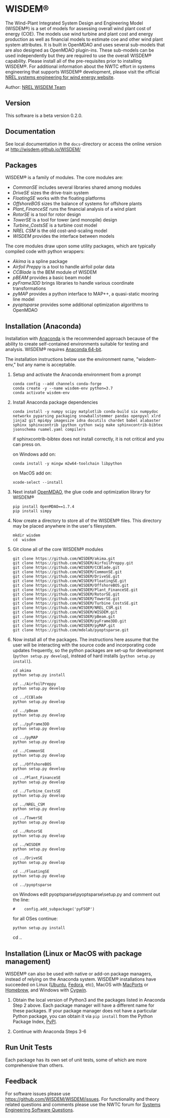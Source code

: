 # WISDEM&reg;

The Wind-Plant Integrated System Design and Engineering Model (WISDEM&reg;) is a set of models for assessing overall wind plant cost of energy (COE).  The models use wind turbine and plant cost and energy production as well as financial models to estimate coe and other wind plant system attributes.  It is built in OpenMDAO and uses several sub-models that are also designed as OpenMDAO plugin-ins.  These sub-models can be used independently but they are required to use the overall WISDEM&reg; capability.  Please install all of the pre-requisites prior to installing WISDEM&reg;.  For additional information about the NWTC effort in systems engineering that supports WISDEM&reg; development, please visit the official [NREL systems engineering for wind energy website](https://www.nrel.gov/wind/systems-engineering.html).

Author: [NREL WISDEM Team](mailto:systems.engineering@nrel.gov) 

## Version

This software is a beta version 0.2.0.

## Documentation

See local documentation in the `docs`-directory or access the online version at <http://wisdem.github.io/WISDEM/>

## Packages

WISDEM&reg; is a family of modules.  The core modules are:

* _CommonSE_ includes several libraries shared among modules
* _DriveSE_ sizes the drive-train system
* _FloatingSE_ works with the floating platforms
* _OffshoreBOS_ sizes the balance of systems for offshore plants
* _Plant_FinanceSE_ runs the financial analysis of a wind plant
* _RotorSE_ is a tool for rotor design
* _TowerSE_ is a tool for tower (and monopile) design
* _Turbine_CostsSE_ is a turbine cost model
* _NREL CSM_ is the old cost-and-scaling model
* _WISDEM_ provides the interface between models

The core modules draw upon some utility packages, which are typically compiled code with python wrappers:

* _Akima_ is a spline package
* _Airfoil Preppy_ is a tool to handle airfoil polar data
* _CCBlade_ is the BEM module of WISDEM
* _pBEAM_ provides a basic beam model
* _pyFrame3DD_ brings libraries to handle various coordinate transformations
* _pyMAP_ provides a python interface to MAP++, a quasi-static mooring line model
* _pyoptsparse_ provides some additional optimization algorithms to OpenMDAO


## Installation (Anaconda)

Installation with [Anaconda](https://www.anaconda.com) is the recommended approach because of the ability to create self-contained environments suitable for testing and analysis.  WISDEM&reg; requires [Anaconda 64-bit](https://www.anaconda.com/distribution/).

The installation instructions below use the environment name, "wisdem-env," but any name is acceptable.

1.  Setup and activate the Anaconda environment from a prompt

        conda config --add channels conda-forge
        conda create -y --name wisdem-env python=3.7
        conda activate wisdem-env


2.  Install Anaconda package dependencies

        conda install -y numpy scipy matplotlib conda-build six numpydoc networkx pyparsing packaging snowballstemmer pandas openpyxl xlrd jinja2 git mpi4py imagesize idna docutils chardet babel alabaster sphinx sphinxcontrib ipython cython swig make sphinxcontrib-bibtex jsonschema ruamel.yaml compilers

    if sphinxcontrib-bibtex does not install correctly, it is not critical and you can press on.
    
    on Windows add on:
    
        conda install -y mingw m2w64-toolchain libpython

    on MacOS add on:
    
        xcode-select --install


3.  Next install [OpenMDAO](http://openmdao.org), the glue code and optimization library for WISDEM&reg;

        pip install OpenMDAO==1.7.4
        pip install simpy

4.  Now create a directory to store all of the WISDEM&reg; files.  This directory may be placed anywhere in the user's filesystem.

        mkdir wisdem
        cd  wisdem

5.  Git clone all of the core WISDEM&reg; modules

        git clone https://github.com/WISDEM/akima.git
        git clone https://github.com/WISDEM/AirfoilPreppy.git
        git clone https://github.com/WISDEM/CCBlade.git
        git clone https://github.com/WISDEM/CommonSE.git
        git clone https://github.com/WISDEM/DriveSE.git
        git clone https://github.com/WISDEM/FloatingSE.git
        git clone https://github.com/WISDEM/OffshoreBOS.git
        git clone https://github.com/WISDEM/Plant_FinanceSE.git
        git clone https://github.com/WISDEM/RotorSE.git
        git clone https://github.com/WISDEM/TowerSE.git
        git clone https://github.com/WISDEM/Turbine_CostsSE.git
        git clone https://github.com/WISDEM/NREL_CSM.git
        git clone https://github.com/WISDEM/WISDEM.git
        git clone https://github.com/WISDEM/pBeam.git
        git clone https://github.com/WISDEM/pyFrame3DD.git
        git clone https://github.com/WISDEM/pyMAP.git
        git clone https://github.com/mdolab/pyoptsparse.git

6.  Now install all of the packages.  The instructions here assume that the user will be interacting with the source code and incorporating code updates frequently, so the python packages are set-up for development (`python setup.py develop`), instead of hard installs (`python setup.py install`).

        cd akima
        python setup.py install 

        cd ../AirfoilPreppy
        python setup.py develop 

        cd ../CCBlade
        python setup.py develop 

        cd ../pBeam
        python setup.py develop 

        cd ../pyFrame3DD
        python setup.py develop 

        cd ../pyMAP
        python setup.py develop 

        cd ../CommonSE
        python setup.py develop 

        cd ../OffshoreBOS
        python setup.py develop 

        cd ../Plant_FinanceSE
        python setup.py develop 

        cd ../Turbine_CostsSE
        python setup.py develop 

        cd ../NREL_CSM
        python setup.py develop 

        cd ../TowerSE
        python setup.py develop 

        cd ../RotorSE
        python setup.py develop 

        cd ../WISDEM
        python setup.py develop 

        cd ../DriveSE
        python setup.py develop 

        cd ../FloatingSE
        python setup.py develop 

        cd ../pyoptsparse
	
    on Windows edit pyoptsparse\pyoptsparse\setup.py and comment out the line:
    
        #    config.add_subpackage('pyFSQP')

    for all OSes continue:
	
        python setup.py install
	cd ..



## Installation (Linux or MacOS with package management)

WISDEM&reg; can also be used with native or add-on package managers, instead of relying on the Anaconda system.  WISDEM&reg; installations have succeeded on Linux ([Ubuntu](https://www.ubuntu.com/), [Fedora](https://getfedora.org), etc), MacOS with [MacPorts](https://www.macports.org) or [Homebrew](https://brew.sh), and Windows with [Cygwin](http://cygwin.com).

1. Obtain the local version of Python3 and the packages listed in Anaconda Step 2 above.  Each package manager will have a different name for these packages.  If your package manager does not have a particular Python package, you can obtain it via `pip install` from the Python Package Index, [PyPI](https://pypi.org/).

2. Continue with Anaconda Steps 3-6


## Run Unit Tests

Each package has its own set of unit tests, some of which are more comprehensive than others.

## Feedback

For software issues please use <https://github.com/WISDEM/WISDEM/issues>.  For functionality and theory related questions and comments please use the NWTC forum for [Systems Engineering Software Questions](https://wind.nrel.gov/forum/wind/viewtopic.php?f=34&t=1002).
